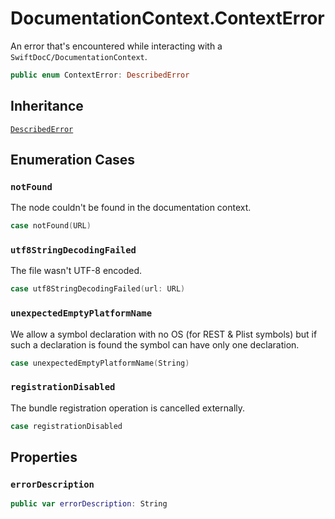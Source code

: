 # DocumentationContext.ContextError

An error that's encountered while interacting with a `SwiftDocC/DocumentationContext`.

``` swift
public enum ContextError: DescribedError 
```

## Inheritance

[`DescribedError`](/DescribedError)

## Enumeration Cases

### `notFound`

The node couldn't be found in the documentation context.

``` swift
case notFound(URL)
```

### `utf8StringDecodingFailed`

The file wasn't UTF-8 encoded.

``` swift
case utf8StringDecodingFailed(url: URL)
```

### `unexpectedEmptyPlatformName`

We allow a symbol declaration with no OS (for REST & Plist symbols)
but if such a declaration is found the symbol can have only one declaration.

``` swift
case unexpectedEmptyPlatformName(String)
```

### `registrationDisabled`

The bundle registration operation is cancelled externally.

``` swift
case registrationDisabled
```

## Properties

### `errorDescription`

``` swift
public var errorDescription: String 
```
